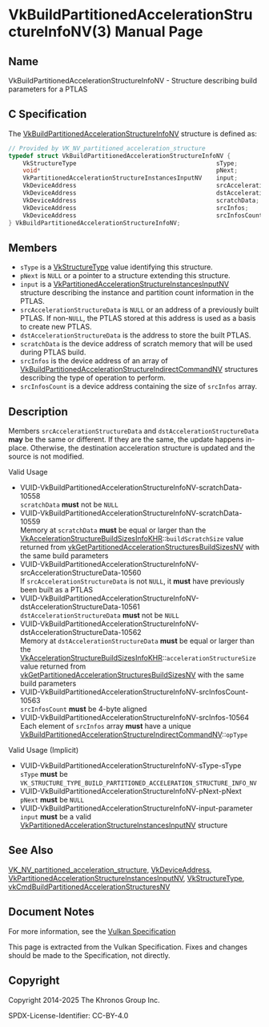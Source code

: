 # VkBuildPartitionedAccelerationStructureInfoNV(3) Manual Page

## Name

VkBuildPartitionedAccelerationStructureInfoNV - Structure describing build parameters for a PTLAS



## [](#_c_specification)C Specification

The [VkBuildPartitionedAccelerationStructureInfoNV](https://registry.khronos.org/vulkan/specs/latest/man/html/VkBuildPartitionedAccelerationStructureInfoNV.html) structure is defined as:

```c++
// Provided by VK_NV_partitioned_acceleration_structure
typedef struct VkBuildPartitionedAccelerationStructureInfoNV {
    VkStructureType                                       sType;
    void*                                                 pNext;
    VkPartitionedAccelerationStructureInstancesInputNV    input;
    VkDeviceAddress                                       srcAccelerationStructureData;
    VkDeviceAddress                                       dstAccelerationStructureData;
    VkDeviceAddress                                       scratchData;
    VkDeviceAddress                                       srcInfos;
    VkDeviceAddress                                       srcInfosCount;
} VkBuildPartitionedAccelerationStructureInfoNV;
```

## [](#_members)Members

- `sType` is a [VkStructureType](https://registry.khronos.org/vulkan/specs/latest/man/html/VkStructureType.html) value identifying this structure.
- `pNext` is `NULL` or a pointer to a structure extending this structure.
- `input` is a [VkPartitionedAccelerationStructureInstancesInputNV](https://registry.khronos.org/vulkan/specs/latest/man/html/VkPartitionedAccelerationStructureInstancesInputNV.html) structure describing the instance and partition count information in the PTLAS.
- `srcAccelerationStructureData` is `NULL` or an address of a previously built PTLAS. If non-`NULL`, the PTLAS stored at this address is used as a basis to create new PTLAS.
- `dstAccelerationStructureData` is the address to store the built PTLAS.
- `scratchData` is the device address of scratch memory that will be used during PTLAS build.
- `srcInfos` is the device address of an array of [VkBuildPartitionedAccelerationStructureIndirectCommandNV](https://registry.khronos.org/vulkan/specs/latest/man/html/VkBuildPartitionedAccelerationStructureIndirectCommandNV.html) structures describing the type of operation to perform.
- `srcInfosCount` is a device address containing the size of `srcInfos` array.

## [](#_description)Description

Members `srcAccelerationStructureData` and `dstAccelerationStructureData` **may** be the same or different. If they are the same, the update happens in-place. Otherwise, the destination acceleration structure is updated and the source is not modified.

Valid Usage

- [](#VUID-VkBuildPartitionedAccelerationStructureInfoNV-scratchData-10558)VUID-VkBuildPartitionedAccelerationStructureInfoNV-scratchData-10558  
  `scratchData` **must** not be `NULL`
- [](#VUID-VkBuildPartitionedAccelerationStructureInfoNV-scratchData-10559)VUID-VkBuildPartitionedAccelerationStructureInfoNV-scratchData-10559  
  Memory at `scratchData` **must** be equal or larger than the [VkAccelerationStructureBuildSizesInfoKHR](https://registry.khronos.org/vulkan/specs/latest/man/html/VkAccelerationStructureBuildSizesInfoKHR.html)::`buildScratchSize` value returned from [vkGetPartitionedAccelerationStructuresBuildSizesNV](https://registry.khronos.org/vulkan/specs/latest/man/html/vkGetPartitionedAccelerationStructuresBuildSizesNV.html) with the same build parameters
- [](#VUID-VkBuildPartitionedAccelerationStructureInfoNV-srcAccelerationStructureData-10560)VUID-VkBuildPartitionedAccelerationStructureInfoNV-srcAccelerationStructureData-10560  
  If `srcAccelerationStructureData` is not `NULL`, it **must** have previously been built as a PTLAS
- [](#VUID-VkBuildPartitionedAccelerationStructureInfoNV-dstAccelerationStructureData-10561)VUID-VkBuildPartitionedAccelerationStructureInfoNV-dstAccelerationStructureData-10561  
  `dstAccelerationStructureData` **must** not be `NULL`
- [](#VUID-VkBuildPartitionedAccelerationStructureInfoNV-dstAccelerationStructureData-10562)VUID-VkBuildPartitionedAccelerationStructureInfoNV-dstAccelerationStructureData-10562  
  Memory at `dstAccelerationStructureData` **must** be equal or larger than the [VkAccelerationStructureBuildSizesInfoKHR](https://registry.khronos.org/vulkan/specs/latest/man/html/VkAccelerationStructureBuildSizesInfoKHR.html)::`accelerationStructureSize` value returned from [vkGetPartitionedAccelerationStructuresBuildSizesNV](https://registry.khronos.org/vulkan/specs/latest/man/html/vkGetPartitionedAccelerationStructuresBuildSizesNV.html) with the same build parameters
- [](#VUID-VkBuildPartitionedAccelerationStructureInfoNV-srcInfosCount-10563)VUID-VkBuildPartitionedAccelerationStructureInfoNV-srcInfosCount-10563  
  `srcInfosCount` **must** be 4-byte aligned
- [](#VUID-VkBuildPartitionedAccelerationStructureInfoNV-srcInfos-10564)VUID-VkBuildPartitionedAccelerationStructureInfoNV-srcInfos-10564  
  Each element of `srcInfos` array **must** have a unique [VkBuildPartitionedAccelerationStructureIndirectCommandNV](https://registry.khronos.org/vulkan/specs/latest/man/html/VkBuildPartitionedAccelerationStructureIndirectCommandNV.html)::`opType`

Valid Usage (Implicit)

- [](#VUID-VkBuildPartitionedAccelerationStructureInfoNV-sType-sType)VUID-VkBuildPartitionedAccelerationStructureInfoNV-sType-sType  
  `sType` **must** be `VK_STRUCTURE_TYPE_BUILD_PARTITIONED_ACCELERATION_STRUCTURE_INFO_NV`
- [](#VUID-VkBuildPartitionedAccelerationStructureInfoNV-pNext-pNext)VUID-VkBuildPartitionedAccelerationStructureInfoNV-pNext-pNext  
  `pNext` **must** be `NULL`
- [](#VUID-VkBuildPartitionedAccelerationStructureInfoNV-input-parameter)VUID-VkBuildPartitionedAccelerationStructureInfoNV-input-parameter  
  `input` **must** be a valid [VkPartitionedAccelerationStructureInstancesInputNV](https://registry.khronos.org/vulkan/specs/latest/man/html/VkPartitionedAccelerationStructureInstancesInputNV.html) structure

## [](#_see_also)See Also

[VK\_NV\_partitioned\_acceleration\_structure](https://registry.khronos.org/vulkan/specs/latest/man/html/VK_NV_partitioned_acceleration_structure.html), [VkDeviceAddress](https://registry.khronos.org/vulkan/specs/latest/man/html/VkDeviceAddress.html), [VkPartitionedAccelerationStructureInstancesInputNV](https://registry.khronos.org/vulkan/specs/latest/man/html/VkPartitionedAccelerationStructureInstancesInputNV.html), [VkStructureType](https://registry.khronos.org/vulkan/specs/latest/man/html/VkStructureType.html), [vkCmdBuildPartitionedAccelerationStructuresNV](https://registry.khronos.org/vulkan/specs/latest/man/html/vkCmdBuildPartitionedAccelerationStructuresNV.html)

## [](#_document_notes)Document Notes

For more information, see the [Vulkan Specification](https://registry.khronos.org/vulkan/specs/latest/html/vkspec.html#VkBuildPartitionedAccelerationStructureInfoNV)

This page is extracted from the Vulkan Specification. Fixes and changes should be made to the Specification, not directly.

## [](#_copyright)Copyright

Copyright 2014-2025 The Khronos Group Inc.

SPDX-License-Identifier: CC-BY-4.0